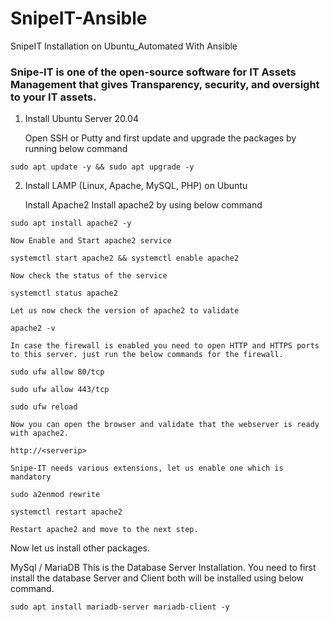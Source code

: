 # SnipeIT-Ansible
SnipeIT Installation on Ubuntu_Automated With Ansible

<h3>Snipe-IT is one of the open-source software for IT Assets Management that gives Transparency, security, and oversight to your IT assets.</h3>

1. Install Ubuntu Server 20.04

   Open SSH or Putty and first update and upgrade the packages by running below command
```
sudo apt update -y && sudo apt upgrade -y
```
2. Install LAMP (Linux, Apache, MySQL, PHP) on Ubuntu

   Install Apache2
Install apache2 by using below command
```
sudo apt install apache2 -y
```
    Now Enable and Start apache2 service
```
systemctl start apache2 && systemctl enable apache2
```
    Now check the status of the service
```
systemctl status apache2
```
    Let us now check the version of apache2 to validate
```
apache2 -v
```
    In case the firewall is enabled you need to open HTTP and HTTPS ports to this server. just run the below commands for the firewall.
```
sudo ufw allow 80/tcp

sudo ufw allow 443/tcp

sudo ufw reload
```
    Now you can open the browser and validate that the webserver is ready with apache2.
```
http://<serverip>
```
    Snipe-IT needs various extensions, let us enable one which is mandatory
```
sudo a2enmod rewrite
```
```
systemctl restart apache2
```
    Restart apache2 and move to the next step.

  Now let us install other packages.

  MySql / MariaDB
    This is the Database Server Installation. You need to first install the database Server and Client both will be installed using below command.

```
sudo apt install mariadb-server mariadb-client -y
```


